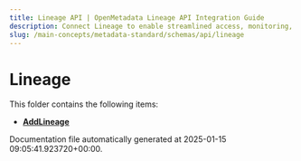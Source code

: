 ```yaml
---
title: Lineage API | OpenMetadata Lineage API Integration Guide
description: Connect Lineage to enable streamlined access, monitoring, or search of enterprise data using secure and scalable integrations.
slug: /main-concepts/metadata-standard/schemas/api/lineage
---
```


# Lineage

This folder contains the following items:

- [**AddLineage**](/main-concepts/metadata-standard/schemas/api/lineage/addlineage)


Documentation file automatically generated at 2025-01-15 09:05:41.923720+00:00.
